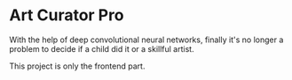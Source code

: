 # Art Curator Pro

With the help of deep convolutional neural networks, finally it's no longer a problem to decide if a child did it or a skillful artist. 

This project is only the frontend part.